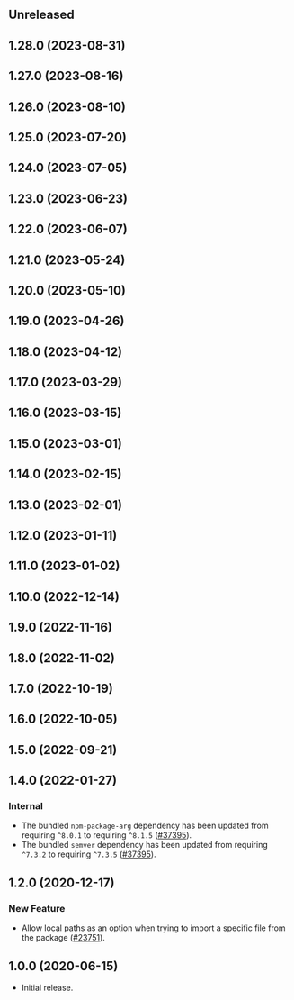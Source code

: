 <!-- Learn how to maintain this file at https://github.com/WordPress/gutenberg/tree/HEAD/packages#maintaining-changelogs. -->

## Unreleased

## 1.28.0 (2023-08-31)

## 1.27.0 (2023-08-16)

## 1.26.0 (2023-08-10)

## 1.25.0 (2023-07-20)

## 1.24.0 (2023-07-05)

## 1.23.0 (2023-06-23)

## 1.22.0 (2023-06-07)

## 1.21.0 (2023-05-24)

## 1.20.0 (2023-05-10)

## 1.19.0 (2023-04-26)

## 1.18.0 (2023-04-12)

## 1.17.0 (2023-03-29)

## 1.16.0 (2023-03-15)

## 1.15.0 (2023-03-01)

## 1.14.0 (2023-02-15)

## 1.13.0 (2023-02-01)

## 1.12.0 (2023-01-11)

## 1.11.0 (2023-01-02)

## 1.10.0 (2022-12-14)

## 1.9.0 (2022-11-16)

## 1.8.0 (2022-11-02)

## 1.7.0 (2022-10-19)

## 1.6.0 (2022-10-05)

## 1.5.0 (2022-09-21)

## 1.4.0 (2022-01-27)

### Internal

-   The bundled `npm-package-arg` dependency has been updated from requiring `^8.0.1` to requiring `^8.1.5` ([#37395](https://github.com/WordPress/gutenberg/pull/37395)).
-   The bundled `semver` dependency has been updated from requiring `^7.3.2` to requiring `^7.3.5` ([#37395](https://github.com/WordPress/gutenberg/pull/37395)).

## 1.2.0 (2020-12-17)

### New Feature

-   Allow local paths as an option when trying to import a specific file from the package ([#23751](https://github.com/WordPress/gutenberg/pull/23751)).

## 1.0.0 (2020-06-15)

-   Initial release.
